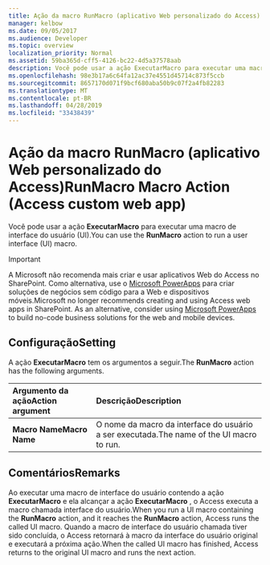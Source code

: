 ```yaml
---
title: Ação da macro RunMacro (aplicativo Web personalizado do Access)
manager: kelbow
ms.date: 09/05/2017
ms.audience: Developer
ms.topic: overview
localization_priority: Normal
ms.assetid: 59ba365d-cff5-4126-bc22-4d5a37578aab
description: Você pode usar a ação ExecutarMacro para executar uma macro de interface do usuário (UI).
ms.openlocfilehash: 98e3b17a6c64fa12ac37e4551d45714c873f5ccb
ms.sourcegitcommit: 8657170d071f9bcf680aba50b9c07f2a4fb82283
ms.translationtype: MT
ms.contentlocale: pt-BR
ms.lasthandoff: 04/28/2019
ms.locfileid: "33438439"
---
```

# <a name="runmacro-macro-action-access-custom-web-app"></a><span data-ttu-id="8af87-103">Ação da macro RunMacro (aplicativo Web personalizado do Access)</span><span class="sxs-lookup"><span data-stu-id="8af87-103">RunMacro Macro Action (Access custom web app)</span></span>

<span data-ttu-id="8af87-104">Você pode usar a ação **ExecutarMacro** para executar uma macro de interface do usuário (UI).</span><span class="sxs-lookup"><span data-stu-id="8af87-104">You can use the **RunMacro** action to run a user interface (UI) macro.</span></span> 
  
> [!IMPORTANT]
> <span data-ttu-id="8af87-p101">A Microsoft não recomenda mais criar e usar aplicativos Web do Access no SharePoint. Como alternativa, use o [Microsoft PowerApps](https://powerapps.microsoft.com/en-us/) para criar soluções de negócios sem código para a Web e dispositivos móveis.</span><span class="sxs-lookup"><span data-stu-id="8af87-p101">Microsoft no longer recommends creating and using Access web apps in SharePoint. As an alternative, consider using [Microsoft PowerApps](https://powerapps.microsoft.com/en-us/) to build no-code business solutions for the web and mobile devices.</span></span> 
  
## <a name="setting"></a><span data-ttu-id="8af87-107">Configuração</span><span class="sxs-lookup"><span data-stu-id="8af87-107">Setting</span></span>

<span data-ttu-id="8af87-108">A ação **ExecutarMacro** tem os argumentos a seguir.</span><span class="sxs-lookup"><span data-stu-id="8af87-108">The **RunMacro** action has the following arguments.</span></span> 
  
|<span data-ttu-id="8af87-109">**Argumento da ação**</span><span class="sxs-lookup"><span data-stu-id="8af87-109">**Action argument**</span></span>|<span data-ttu-id="8af87-110">**Descrição**</span><span class="sxs-lookup"><span data-stu-id="8af87-110">**Description**</span></span>|
|:-----|:-----|
|<span data-ttu-id="8af87-111">**Macro Name**</span><span class="sxs-lookup"><span data-stu-id="8af87-111">**Macro Name**</span></span> <br/> |<span data-ttu-id="8af87-112">O nome da macro da interface do usuário a ser executada.</span><span class="sxs-lookup"><span data-stu-id="8af87-112">The name of the UI macro to run.</span></span>  <br/> |
   
## <a name="remarks"></a><span data-ttu-id="8af87-113">Comentários</span><span class="sxs-lookup"><span data-stu-id="8af87-113">Remarks</span></span>

<span data-ttu-id="8af87-114">Ao executar uma macro de interface do usuário contendo a ação **ExecutarMacro** e ela alcançar a ação **ExecutarMacro** , o Access executa a macro chamada interface do usuário.</span><span class="sxs-lookup"><span data-stu-id="8af87-114">When you run a UI macro containing the **RunMacro** action, and it reaches the **RunMacro** action, Access runs the called UI macro.</span></span> <span data-ttu-id="8af87-115">Quando a macro de interface do usuário chamada tiver sido concluída, o Access retornará à macro da interface do usuário original e executará a próxima ação.</span><span class="sxs-lookup"><span data-stu-id="8af87-115">When the called UI macro has finished, Access returns to the original UI macro and runs the next action.</span></span> 
  

